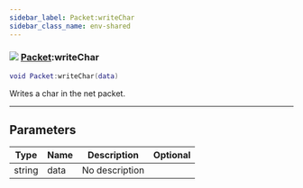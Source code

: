```yaml
---
sidebar_label: Packet:writeChar
sidebar_class_name: env-shared
---
```


### ![](/img/wiki/shared.png) [Packet](../packet/README.md):writeChar

```lua
void Packet:writeChar(data)
```

Writes a char in the net packet.<br/>

-----------------
## Parameters

| Type   | Name | Description | Optional |
| ------ | ---- | ----------- | -------: |
| string | data | No description |   |
